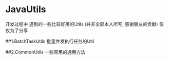# JavaUtils

开发过程中 遇到的一些比较好用的Utils (并非全部本人所写, 感谢朋友的贡献) 仅仅为了分享

##1.BatchTaskUtils
  批量并发执行任务的Util

##2.CommonUtils
  一些常用的通用方法
  
